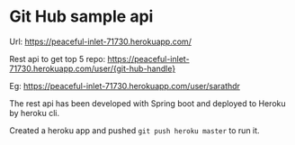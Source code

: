 Git Hub sample api
====================

Url: https://peaceful-inlet-71730.herokuapp.com/

Rest api to get top 5 repo: https://peaceful-inlet-71730.herokuapp.com/user/{git-hub-handle}

Eg: https://peaceful-inlet-71730.herokuapp.com/user/sarathdr


The rest api has been developed with Spring boot and deployed to Heroku by heroku cli.

Created a heroku app and pushed ```git push heroku master``` to run it.



